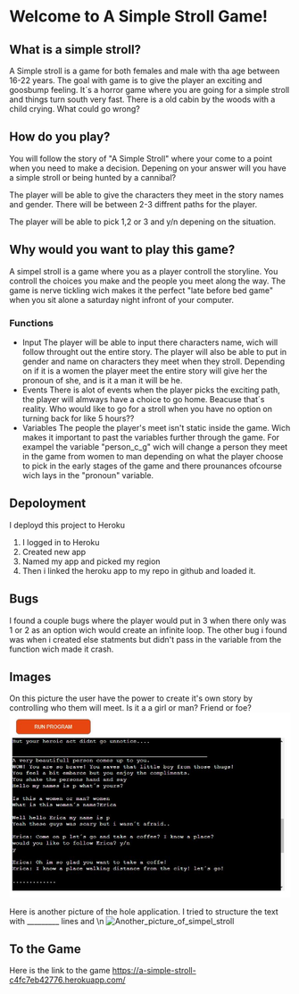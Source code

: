# Welcome to A Simple Stroll Game!

## What is a simple stroll?
A Simple stroll is a game for both females and male with tha age between 16-22 years. The goal with game is to give the player an exciting and goosbump feeling. It´s a horror game where you are going for a simple stroll and things turn south very fast. There is a old cabin by the woods with a child crying. What could go wrong?


## How do you play? 
You will follow the story of "A Simple Stroll" where your come to a point when you need to make a decision. Depening on your answer will you have a simple stroll or being hunted by a cannibal? 

The player will be able to give the characters they meet in the story names and gender.
There will be between 2-3 diffrent paths for the player. 

The player will be able to pick 1,2 or 3 and y/n depening on the situation.


## Why would you want to play this game? 

A simpel stroll is a game where you as a player controll the storyline. You controll the choices you make and the people you meet along the way. The game is nerve tickling wich makes it the perfect "late before bed game" when you sit alone a saturday night infront of your computer. 


### Functions
- Input
The player will be able to input there characters name, wich will follow throught out the entire story. 
The player will also be able to put in gender and name on characters they meet when they stroll. 
Depending on if it is a women the player meet the entire story will give her the pronoun of she, and is it a man it will be he.
- Events
There is alot of events when the player picks the exciting path, the player will almways have a choice to go home. Beacuse that´s reality. Who would like to go for a stroll when you have no option on turning back for like 5 hours?? 
- Variables 
The people the player's meet isn't static inside the game. Wich makes it important to past the variables further through the game. For exampel the variable "person_c_g" wich will change a person they meet in the game from women to man depending on what the player choose to pick in the early stages of the game and there prounances ofcourse wich lays in the "pronoun" variable. 

## Depoloyment

I deployd this project to Heroku 

1. I logged in to Heroku
2. Created new app
3. Named my app and picked my region 
4. Then i linked the heroku app to my repo in github and loaded it. 


## Bugs 
 I found a couple bugs where the player would put in 3 when there only was 1 or 2 as an option wich would create an infinite loop. 
 The other bug i found was when i created else statments but didn't pass in the variable from the function wich made it crash.

## Images 

On this picture the user have the power to create it's own story by controlling who them will meet. Is it a a girl or man? Friend or foe? 
![Simpel_stroll](images/simpel_stroll.JPG)

Here is another picture of the hole application. I tried to structure the text with _________ lines and \n
![Another_picture_of_simpel_stroll](images/Skärmbild%20(97).png)

## To the Game 
Here is the link to the game <https://a-simple-stroll-c4fc7eb42776.herokuapp.com/>


